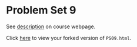 # Problem Set 9

See [description](https://rudeboybert.github.io/STAT495/#problem_set_9) on course webpage.

Click [here](http://htmlpreview.github.io/?https://github.com/lhaggerty18/PS09/blob/master/PS09.html) to view your forked version of `PS09.html`.